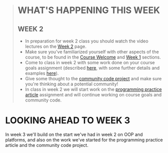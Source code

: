 > # WHAT'S HAPPENING THIS WEEK <!-- {docsify-ignore} -->
> ## WEEK 2 <!-- {docsify-ignore} -->
> - In preparation for week 2 class you should watch the video lectures on the [Week 2](dgl104-2023wi/week-02) page.
> - Make sure you've familiarized yourself with other aspects of the course, to be found in the [Course Welcome](dgl104-2023wi/course-welcome) and [Week 1](dgl104-2023wi/week-01) sections.
> - Come to class in week 2 with some work done on your course goals assignment (described [here](https://ash-teach.github.io/dgl-104/#/dgl104-2023wi/assignments?id=course-goals), with some further details and examples [here](https://github.com/nic-dgl-104-winter-2023/ash-teach-research-and-reflection)).
> - Give some thought to the [community code project](https://ash-teach.github.io/dgl-104/#/dgl104-2023wi/assignments?id=community-code-project) and make sure you're thinking about a potential community!
> - In class in week 2 we will start work on the [programming practice article](https://ash-teach.github.io/dgl-104/#/dgl104-2023wi/assignments?id=programming-practice-article) assignment and will continue working on course goals and community code.
# LOOKING AHEAD TO WEEK 3 <!-- {docsify-ignore} -->
In week 3 we'll build on the start we've had in week 2 on OOP and platforms, and also on the work we've started for the programming practice article and the community code project.